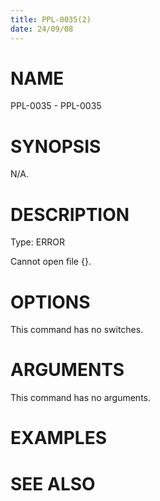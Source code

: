 ```yaml
---
title: PPL-0035(2)
date: 24/09/08
---
```


# NAME

PPL-0035 - PPL-0035

# SYNOPSIS

N/A.

# DESCRIPTION

Type: ERROR

Cannot open file {}.

# OPTIONS

This command has no switches.

# ARGUMENTS

This command has no arguments.

# EXAMPLES

# SEE ALSO
